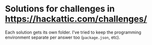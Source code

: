 # Solutions for challenges in https://hackattic.com/challenges/

Each solution gets its own folder. 
I've tried to keep the programming environment separate per answer too (`package.json`, etc).
